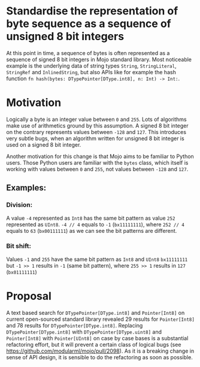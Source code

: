 # Standardise the representation of byte sequence as a sequence of unsigned 8 bit integers

At this point in time, a sequence of bytes is often represented as a sequence of signed 8 bit integers in Mojo standard library. 
Most noticeable example is the underlying data of string types `String`, `StringLiteral`, `StringRef` and `InlinedString`, but also APIs like for example the hash function `fn hash(bytes: DTypePointer[DType.int8], n: Int) -> Int:`.

# Motivation

Logically a byte is an integer value between `0` and `255`. Lots of algorithms make use of arithmetics ground by this assumption.
A signed 8 bit integer on the contrary represents values between `-128` and `127`. This introduces very subtle bugs, when an algorithm written for unsigned 8 bit integer is used on a signed 8 bit integer.

Another motivation for this change is that Mojo aims to be familiar to Python users. Those Python users are familiar with the `bytes` class, which itself is working with values between `0` and `255`, not values between `-128` and `127`.

## Examples:

### Division:
A value `-4` represented as `Int8` has the same bit pattern as value `252` represented as `UInt8`.
`-4 // 4` equals to `-1` (`bx11111111`), where `252 // 4` equals to `63` (`bx00111111`) as we can see the bit patterns are different.

### Bit shift:
Values `-1` and `255` have the same bit pattern as `Int8` and `UInt8` `bx11111111` but `-1 >> 1` results in `-1` (same bit pattern), where `255 >> 1` results in `127` (`bx01111111`)

# Proposal

A text based search for `DTypePointer[DType.int8]` and `Pointer[Int8]` on current open-sourced standard library revealed 29 results for `Pointer[Int8]` and 78 results for `DTypePointer[DType.int8]`.
Replacing `DTypePointer[DType.int8]` with `DTypePointer[DType.uint8]` and `Pointer[Int8]` with `Pointer[UInt8]` on case by case bases is a substantial refactoring effort, but it will prevent a certain class of logical bugs (see https://github.com/modularml/mojo/pull/2098). As it is a breaking change in sense of API design, it is sensible to do the refactoring as soon as possible.
